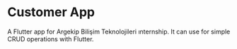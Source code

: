 # Customer App

A Flutter app for Argekip Bilişim Teknolojileri ınternship. It can use for simple CRUD operations with Flutter.
